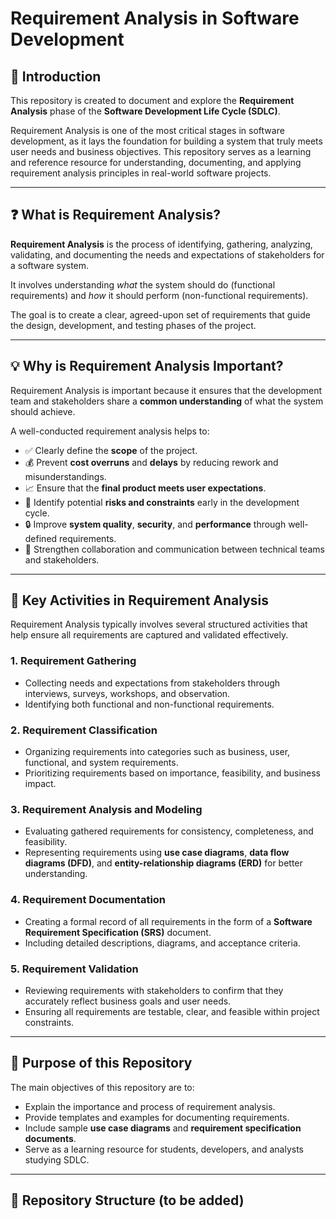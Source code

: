 # Requirement Analysis in Software Development

## 📘 Introduction
This repository is created to document and explore the **Requirement Analysis** phase of the **Software Development Life Cycle (SDLC)**.

Requirement Analysis is one of the most critical stages in software development, as it lays the foundation for building a system that truly meets user needs and business objectives. This repository serves as a learning and reference resource for understanding, documenting, and applying requirement analysis principles in real-world software projects.

---

## ❓ What is Requirement Analysis?
**Requirement Analysis** is the process of identifying, gathering, analyzing, validating, and documenting the needs and expectations of stakeholders for a software system.  

It involves understanding *what* the system should do (functional requirements) and *how* it should perform (non-functional requirements).  

The goal is to create a clear, agreed-upon set of requirements that guide the design, development, and testing phases of the project.

---

## 💡 Why is Requirement Analysis Important?
Requirement Analysis is important because it ensures that the development team and stakeholders share a **common understanding** of what the system should achieve.  

A well-conducted requirement analysis helps to:
- ✅ Clearly define the **scope** of the project.  
- 💰 Prevent **cost overruns** and **delays** by reducing rework and misunderstandings.  
- 📈 Ensure that the **final product meets user expectations**.  
- 🧩 Identify potential **risks and constraints** early in the development cycle.  
- 🔒 Improve **system quality**, **security**, and **performance** through well-defined requirements.  
- 🤝 Strengthen collaboration and communication between technical teams and stakeholders.

---

## 🧭 Key Activities in Requirement Analysis
Requirement Analysis typically involves several structured activities that help ensure all requirements are captured and validated effectively.

### 1. **Requirement Gathering**
- Collecting needs and expectations from stakeholders through interviews, surveys, workshops, and observation.  
- Identifying both functional and non-functional requirements.  

### 2. **Requirement Classification**
- Organizing requirements into categories such as business, user, functional, and system requirements.  
- Prioritizing requirements based on importance, feasibility, and business impact.

### 3. **Requirement Analysis and Modeling**
- Evaluating gathered requirements for consistency, completeness, and feasibility.  
- Representing requirements using **use case diagrams**, **data flow diagrams (DFD)**, and **entity-relationship diagrams (ERD)** for better understanding.  

### 4. **Requirement Documentation**
- Creating a formal record of all requirements in the form of a **Software Requirement Specification (SRS)** document.  
- Including detailed descriptions, diagrams, and acceptance criteria.  

### 5. **Requirement Validation**
- Reviewing requirements with stakeholders to confirm that they accurately reflect business goals and user needs.  
- Ensuring all requirements are testable, clear, and feasible within project constraints.

---

## 🎯 Purpose of this Repository
The main objectives of this repository are to:
- Explain the importance and process of requirement analysis.  
- Provide templates and examples for documenting requirements.  
- Include sample **use case diagrams** and **requirement specification documents**.  
- Serve as a learning resource for students, developers, and analysts studying SDLC.  

---

## 📂 Repository Structure (to be added)
